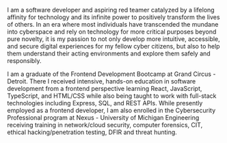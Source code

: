 I am a software developer and aspiring red teamer catalyzed by a lifelong affinity for technology and its infinite power to positively transform the lives of others. In an era where most individuals have transcended the mundane into cyberspace and rely on technology for more critical purposes beyond pure novelty, it is my passion to not only develop more intuitive, accessible, and secure digital experiences for my fellow cyber citizens, but also to help them understand their acting environments and explore them safely and responsibly.

I am a graduate of the Frontend Development Bootcamp at Grand Circus - Detroit. There I received intensive, hands-on education in software development from a frontend perspective learning React, JavaScript, TypeScript, and HTML/CSS while also being taught to work with full-stack technologies including Express, SQL, and REST APIs. While presently employed as a frontend developer, I am also enrolled in the Cybersecurity Professional program at Nexus - University of Michigan Engineering receiving training in network/cloud security, computer forensics, CIT, ethical hacking/penetration testing, DFIR and threat hunting.
